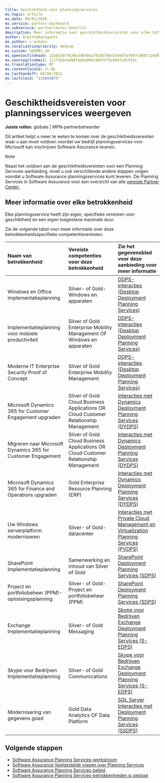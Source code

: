 ```yaml
---
title: Geschiktheid voor planningsservices
ms.topic: article
ms.date: 09/01/2020
ms.service: partner-dashboard
ms.subservice: partnercenter-benefits
description: Meer informatie over geschiktheidsvereisten voor elke Software Assurance planningsservices die een bedrijf mogelijk wil aanbieden aan zakelijke klanten.
author: ArpithaKanuganti
ms.author: v-arkanu
ms.localizationpriority: medium
ms.custom: SEOMAY.20
ms.openlocfilehash: 12abb38ff636e3d6404a7933b7d8cb54e6faf097c980f116d979e3e352ec9824
ms.sourcegitcommit: 121f1b9cbd88faeba60dc9b475f9c0647cdc933c
ms.translationtype: MT
ms.contentlocale: nl-NL
ms.lasthandoff: 08/06/2021
ms.locfileid: "115693075"
---
```

# <a name="view-eligibility-requirements-for-planning-services-engagements"></a>Geschiktheidsvereisten voor planningsservices weergeven

**Juiste rollen:** globale | MPN-partnerbeheerder

Dit artikel helpt u meer te weten te komen over de geschiktheidsvereisten waar u aan moet voldoen voordat uw bedrijf planningsservices voor Microsoft kan inschrijven Software Assurance leveren.

>[!NOTE]
> Naast het voldoen aan de geschiktheidsvereisten voor een Planning Services-aanbieding, moet u ook verschillende andere stappen volgen voordat u Software Assurance planningsservices kunt leveren. Zie Planning Services in Software Assurance voor een overzicht van alle [vereiste Partner Center.](software-assurance-dps.md)

## <a name="learn-more-about-each-engagement"></a>Meer informatie over elke betrokkenheid

Elke planningsservice heeft zijn eigen, specifieke vereisten voor geschiktheid en een eigen toegestane maximale duur.

Zie de volgende tabel voor meer informatie over deze betrokkenheidsspecifieke competentievereisten.

| Naam van betrokkenheid | Vereiste competenties voor deze betrokkenheid | Zie het gegevensblad voor deze aanbieding voor meer informatie |
|:--- |:--- |:--- |
| Windows en Office implementatieplanning  | Silver- of Gold-Windows en apparaten  |  [DDPS-interacties (Desktop Deployment Planning Services)](https://go.microsoft.com/fwlink/?linkid=2116072)
| Implementatieplanning voor mobiele productiviteit  | Silver of Gold Enterprise Mobility Management OF Windows en apparaten  | [DDPS-interacties (Desktop Deployment Planning Services)](https://go.microsoft.com/fwlink/?linkid=2116072) |  
| Moderne IT Enterprise Security Proof of Concept |  Silver of Gold Enterprise Mobility Management  | [DDPS-interacties (Desktop Deployment Planning Services)](https://go.microsoft.com/fwlink/?linkid=2116072) |  
| Microsoft Dynamics 365 for Customer Engagement upgraden  | Silver of Gold Cloud Business Applications OR Cloud Customer Relationship Management  | [Interacties met Dynamics Deployment Planning Services (DYDPS)](https://go.microsoft.com/fwlink/?linkid=2116073)
| Migreren naar Microsoft Dynamics 365 for Customer Engagement  | Silver of Gold Cloud Business Applications OR Cloud Customer Relationship Management  | [Interacties met Dynamics Deployment Planning Services (DYDPS)](https://go.microsoft.com/fwlink/?linkid=2116073)
| Microsoft Dynamics 365 for Finance and Operations upgraden  | Gold Enterprise Resource Planning (ERP)  | [Interacties met Dynamics Deployment Planning Services (DYDPS)](https://go.microsoft.com/fwlink/?linkid=2116073)  |
| Uw Windows serverplatform moderniseren | Silver- of Gold-datacenter | [Interacties met Private Cloud, Management en Virtualization Planning Services (PVDPS)](https://go.microsoft.com/fwlink/?linkid=2115982) |
| SharePoint Implementatieplanning  | Samenwerking en inhoud van Silver of Gold  | [SharePoint Deployment Planning Services (SDPS)](https://go.microsoft.com/fwlink/?linkid=2116074)  |
| Project en portfoliobeheer (PPM)-oplossingsplanning  | Silver- of Gold-Project en portfoliobeheer (PPM)  | [SharePoint Deployment Planning Services (SDPS)](https://go.microsoft.com/fwlink/?linkid=2116074)  |
| Exchange Implementatieplanning  | Silver- of Gold Messaging  | [Skype voor Bedrijven Exchange Deployment Planning Services (S-EDPS)](https://go.microsoft.com/fwlink/?linkid=2116075)  |
Skype voor Bedrijven Implementatieplanning  | Silver- of Gold Communications  | [Skype voor Bedrijven Exchange Deployment Planning Services (S-EDPS)](https://go.microsoft.com/fwlink/?linkid=2116075)  |
| Modernisering van gegevens goed  | Gold Data Analytics OF Data Platform  | [SQL Server Interacties met Deployment Planning Services (SSDPS)](https://go.microsoft.com/fwlink/?linkid=2116076)  |

## <a name="next-steps"></a>Volgende stappen

- [Software Assurance Planning Services-werkstroom](https://go.microsoft.com/fwlink/?linkid=2115983)
- [Software Assurance Veelgestelde vragen over Planning Services](https://go.microsoft.com/fwlink/?linkid=2116077)
- [Software Assurance Planning Services-beleid](https://go.microsoft.com/fwlink/?linkid=2115984)
- [Software Assurance Planning Services-betrokkenheiden is gestopt](https://query.prod.cms.rt.microsoft.com/cms/api/am/binary/RE4sln9)
